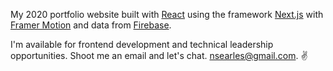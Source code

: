 My 2020 portfolio website built with [React](https://reactjs.org/) using the framework [Next.js](https://nextjs.org/) with [Framer Motion](https://www.framer.com/motion/) and data from [Firebase](https://firebase.google.com/).

I'm available for frontend development and technical leadership opportunities. Shoot me an email and let's chat. [nsearles@gmail.com](mailto:nsearles@gmail.com). :v: